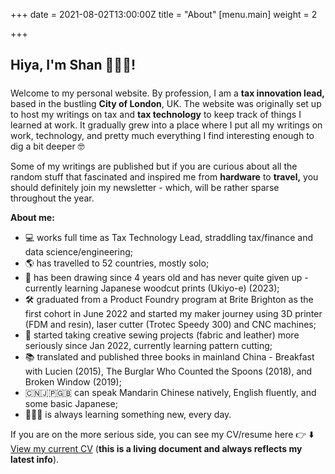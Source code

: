 +++
date = 2021-08-02T13:00:00Z
title = "About"
[menu.main]
weight = 2

+++
## Hiya, I'm **Shan 👩🏻‍💻**!

##### 

Welcome to my personal website. By profession, I am a **tax innovation lead,** based in the bustling **City of London**, UK.  The website was originally set up to host my writings on tax and **tax technology** to keep track of things I learned at work. It gradually grew into a place where I put all my writings on work, technology, and pretty much everything I find interesting enough to dig a bit deeper 🤓

Some of my writings are published but if you are curious about all the random stuff that fascinated and inspired me from **hardware** to **travel,** you should definitely join my newsletter - which, will be rather sparse throughout the year.

**About me:**

* 💻 works full time as Tax Technology Lead, straddling tax/finance and data science/engineering;
* 🌎 has travelled to 52 countries, mostly solo;
* 🎨 has been drawing since 4 years old and has never quite given up - currently learning Japanese woodcut prints (Ukiyo-e) (2023);
* 🛠️ graduated from a Product Foundry program at Brite Brighton as the first cohort in June 2022 and started my maker journey using 3D printer (FDM and resin), laser cutter (Trotec Speedy 300) and CNC machines;
* 🧵 started taking creative sewing projects (fabric and leather) more seriously since Jan 2022, currently learning pattern cutting;
* 📚 translated and published three books in mainland China - Breakfast with Lucien (2015), The Burglar Who Counted the Spoons (2018), and Broken Window (2019);
* 🇨🇳🇯🇵🇬🇧 can speak Mandarin Chinese natively, English fluently, and some basic Japanese;
* 🙇🏻‍♀️ is always learning something new, every day.

If you are on the more serious side, you can see my CV/resume here 👉 ⬇️ [View my current CV](https://www.canva.com/design/DAGp5AmRgzE/KMn_c6SebW0fqqPveD0Vhw/view?utm_content=DAGp5AmRgzE&utm_campaign=share_your_design&utm_medium=link2&utm_source=shareyourdesignpanel "View my CV") (**this is a living document and always reflects my latest info**).
